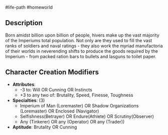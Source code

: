 #life-path #homeworld 
## Description
Born amidst billion upon billion of people, hivers make up the vast majority of the Imperiums total population. Not only are they used to fill the vast ranks of soldiers and naval ratings - they also work the myriad manufactoria of their worlds in neverending shifts to produce the goods required by the Imperium - from packed ration bars to bullets and lasguns to toilet paper. 

## Character Creation Modifiers
* **Attributes**: 
  * -3 to: Will OR Cunning OR Instincts
  * +3 to any two of: Brutality, Speed, Finesse, Toughness
* **Specialties**: (3)
  * Imperium of Man (Loremaster) OR Shadow Organizations (Loremaster) OR Enclosed (Navigator)
  * Selfishness(Betrayer) OR Endure(Athlete) OR Scrutiny(Observer)
  * Any (Tinkerer) OR any (Operator) OR any (Trader))
* **Aptitude**: Brutality OR Cunning 